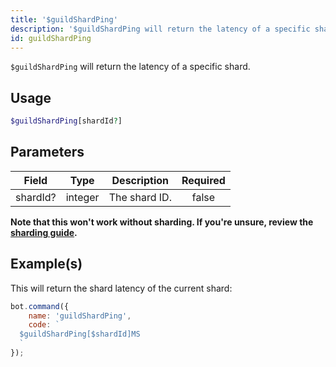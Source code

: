 ```yaml
---
title: '$guildShardPing'
description: '$guildShardPing will return the latency of a specific shard.'
id: guildShardPing
---
```


`$guildShardPing` will return the latency of a specific shard.

## Usage

```php
$guildShardPing[shardId?]
```

## Parameters

| Field    | Type    | Description   | Required |
| -------- | ------- | ------------- |:--------:|
| shardId? | integer | The shard ID. |  false   |

**Note that this won't work without sharding. If you're unsure, review the [sharding guide](../../guides/client/6sharding.md).**

## Example(s)

This will return the shard latency of the current shard:

```javascript
bot.command({
    name: 'guildShardPing',
    code: `
  $guildShardPing[$shardId]MS
  `
});
```
